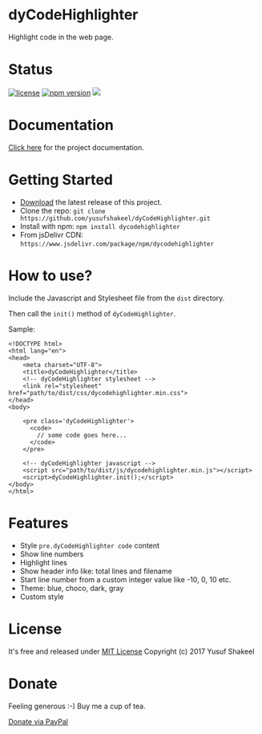 # dyCodeHighlighter
Highlight code in the web page.

# Status

[![license](https://img.shields.io/badge/license-MIT-blue.svg)](https://github.com/yusufshakeel/dyCodeHighlighter)
[![npm version](https://img.shields.io/badge/npm-1.2.0-blue.svg)](https://www.npmjs.com/package/dycodehighlighter)
[![](https://data.jsdelivr.com/v1/package/npm/dycodehighlighter/badge)](https://www.jsdelivr.com/package/npm/dycodehighlighter)

# Documentation
[Click here](https://www.dyclassroom.com/dycodehighlighter/documentation) for the project documentation.

# Getting Started
* [Download](https://github.com/yusufshakeel/dyCodeHighlighter/releases) the latest release of this project.
* Clone the repo: `git clone https://github.com/yusufshakeel/dyCodeHighlighter.git`
* Install with npm: `npm install dycodehighlighter`
* From jsDelivr CDN: `https://www.jsdelivr.com/package/npm/dycodehighlighter`

# How to use?
Include the Javascript and Stylesheet file from the `dist` directory.

Then call the `init()` method of `dyCodeHighlighter`.

Sample:

```
<!DOCTYPE html>
<html lang="en">
<head>
    <meta charset="UTF-8">
    <title>dyCodeHighlighter</title>
    <!-- dyCodeHighlighter stylesheet -->
    <link rel="stylesheet" href="path/to/dist/css/dycodehighlighter.min.css">
</head>
<body>
    
    <pre class='dyCodeHighlighter'>
      <code>
        // some code goes here...
      </code>
    </pre>

    <!-- dyCodeHighlighter javascript -->
    <script src="path/to/dist/js/dycodehighlighter.min.js"></script>
    <script>dyCodeHighlighter.init();</script>
</body>
</html>
```

# Features
* Style `pre.dyCodeHighlighter code` content
* Show line numbers
* Highlight lines
* Show header info like: total lines and filename
* Start line number from a custom integer value like -10, 0, 10 etc.
* Theme: blue, choco, dark, gray
* Custom style


# License
It's free and released under [MIT License](https://github.com/yusufshakeel/dyCodeHighlighter/blob/master/LICENSE) Copyright (c) 2017 Yusuf Shakeel

# Donate
Feeling generous :-) Buy me a cup of tea.

[Donate via PayPal](https://www.paypal.me/yusufshakeel)